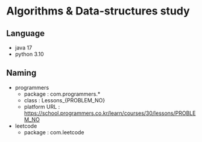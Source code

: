 # Algorithms & Data-structures study

## Language
- java 17
- python 3.10

## Naming
- programmers 
  - package : com.programmers.*
  - class : Lessons_{PROBLEM_NO}
  - platform URL : https://school.programmers.co.kr/learn/courses/30/lessons/PROBLEM_NO
- leetcode
  - package : com.leetcode

